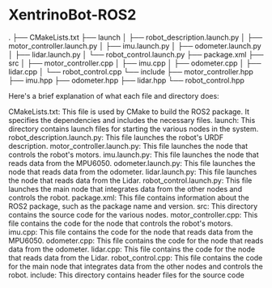 # XentrinoBot-ROS2
.
├── CMakeLists.txt
├── launch
│   ├── robot_description.launch.py
│   ├── motor_controller.launch.py
│   ├── imu.launch.py
│   ├── odometer.launch.py
│   ├── lidar.launch.py
│   └── robot_control.launch.py
├── package.xml
├── src
│   ├── motor_controller.cpp
│   ├── imu.cpp
│   ├── odometer.cpp
│   ├── lidar.cpp
│   └── robot_control.cpp
└── include
    ├── motor_controller.hpp
    ├── imu.hpp
    ├── odometer.hpp
    ├── lidar.hpp
    └── robot_control.hpp

Here's a brief explanation of what each file and directory does:

CMakeLists.txt: This file is used by CMake to build the ROS2 package. It specifies the dependencies and includes the necessary files.
launch: This directory contains launch files for starting the various nodes in the system.
robot_description.launch.py: This file launches the robot's URDF description.
motor_controller.launch.py: This file launches the node that controls the robot's motors.
imu.launch.py: This file launches the node that reads data from the MPU6050.
odometer.launch.py: This file launches the node that reads data from the odometer.
lidar.launch.py: This file launches the node that reads data from the Lidar.
robot_control.launch.py: This file launches the main node that integrates data from the other nodes and controls the robot.
package.xml: This file contains information about the ROS2 package, such as the package name and version.
src: This directory contains the source code for the various nodes.
motor_controller.cpp: This file contains the code for the node that controls the robot's motors.
imu.cpp: This file contains the code for the node that reads data from the MPU6050.
odometer.cpp: This file contains the code for the node that reads data from the odometer.
lidar.cpp: This file contains the code for the node that reads data from the Lidar.
robot_control.cpp: This file contains the code for the main node that integrates data from the other nodes and controls the robot.
include: This directory contains header files for the source code
